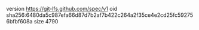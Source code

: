 version https://git-lfs.github.com/spec/v1
oid sha256:6480da5c987efa66d87d7b2af7b422c264a2f35ce4e2cd25fc592756bfbf608a
size 4790
